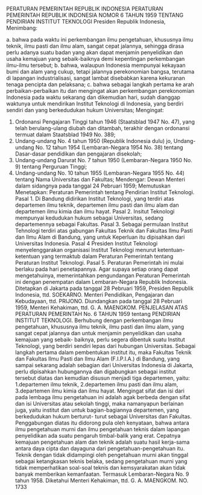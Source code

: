  PERATURAN PEMERINTAH REPUBLIK INDONESIA PERATURAN PEMERINTAH REPUBLIK INDONESIA NOMOR 6 TAHUN 1959 TENTANG PENDIRIAN INSTITUT TEKNOLOGI Presiden Republik Indonesia,
Menimbang:

a. bahwa pada waktu ini perkembangan ilmu pengetahuan, khususnya ilmu teknik, ilmu pasti dan ilmu alam, sangat cepat jalannya, sehingga dirasa perlu adanya suatu badan yang akan dapat menjamin penyelidikan dan usaha kemajuan yang sebaik-baiknya demi kepentingan perkembangan ilmu-ilmu tersebut;
b. bahwa, walaupun Indonesia mempunyai kekayaan bumi dan alam yang cukup, tetapi jalannya perekonomian bangsa, terutama di lapangan industrialisasi, sangat lambat disebabkan karena kekuranan tenaga pencipta dan pelaksana;
c. bahwa sebagai langkah pertama ke arah perbaikan-perbaikan itu dan mengingat akan perkembangan perekonomian Indonesia pada waktu sekarang dan dikemudian hari, sudah dianggap waktunya untuk mendirikan Institut Teknologi di Indonesia, yang berdiri sendiri dan yang berkedudukan hukum Universitas;
Mengingat:

1. Ordonansi Pengajaran Tinggi tahun 1946 (Staatsblad 1947 No. 47), yang telah berulang-ulang diubah dan ditambah, terakhir dengan ordonansi termuat dalam Staatsblad 1949 No. 389;
2. Undang-undang No. 4 tahun 1950 (Republik Indonesia dulu) jo, Undang-undang No. 12 tahun 1954 (Lembaran-Negara 1954 No. 38) tentang Dasar-dasar pendidikan dan pengajaran disekolah;
3. Undang-undang Darurat No. 7 tahun 1950 (Lembaran-Negara 1950 No. 9) tentang Perguruan Tinggi;
4. Undang-undang No. 10 tahun 1955 (Lembaran-Negara 1955 No. 44) tentang Nama Universitas dan Fakultas; Mendengar: Dewan Menteri dalam sidangnya pada tanggal 24 Pebruari 1959; Memutuskan Menetapkan: Peraturan Pemerintah tentang Pendirian Institut Teknologi. Pasal 1. Di Bandung didirikan Institut Teknologi, yang terdiri atas departemen ilmu teknik, departemen ilmu pasti dan ilmu alam dan departemen ilmu kimia dan ilmu hayat. Pasal 2. Insitut Teknologi mempunyai kedudukan hukum sebagai Universitas, sedang departemennya sebagai Fakultas. Pasal 3. Sebagai permulaan Institut Tehnologi terdiri atas gabungan Fakultas Teknik dan Fakultas Ilmu Pasti dan Ilmu Alam di Bandung, yang untuk Keperluan itu dipisahkan dari Universitas Indonesia. Pasal 4 Presiden Institut Teknologi menyelenggarakan organisasi Institut Teknologi menurut ketentuan-ketentuan yang termaktub dalam Peraturan Pemerintah tentang Peraturan Institut Teknologi. Pasal 5. Peraturan Pemerintah ini mulai berlaku pada hari penetapannya. Agar supaya setiap orang dapat mengetahuinya, memerintahkan pengundangan Peraturan Pemerintah ini dengan penempatan dalam Lembaran-Negara Republik Indonesia. Ditetapkan di Jakarta pada tanggal 28 Pebruari 1959, Presiden Republik Indonesia, ttd. SOEKARNO. Menteri Pendidikan, Pengajaran dan Kebudayaan, ttd. PRIJONO. Diundangkan pada tanggal 28 Pebruari 1959, Menteri Kehakiman, ttd. G. A. MAENGKOM. PENJELASAN ATAS PERATURAN PEMERINTAH No. 6 TAHUN 1959 tentang PENDIRIAN INSTITUT TEKNOLOGI. Berhubung dengan perkembangan ilmu pengetahuan, khususnya ilmu teknik, ilmu pasti dan ilmu alam, yang sangat cepat jalannya dan untuk menjamin penyelidikan dan usaha kemajuan yang sebaik- baiknya, perlu segera dibentuk suatu Institut Teknologi, yang berdiri sendiri lepas dari hubungan Universitas. Sebagai langkah pertama dalam pembentukan institut itu, maka Fakultas Teknik dan Fakultas Ilmu Pasti dan Ilmu Alam (F.I.P.I.A.) di Bandung, yang sampai sekarang adalah sebagian dari Universitas Indonesia di Jakarta, perlu dipisahkan hubungannya dan digabungkan sebagai institut tersebut diatas dan kemudian disusun menjadi tiga departemen, yaitu:
1.departemen ilmu teknik, 2.departemen ilmu pasti dan ilmu alam, 3.departemen ilmu kimia dan ilmu hayat. Mengingat sifat dan isi dari pada lembaga ilmu pengetahuan ini adalah agak berbeda dengan sifat dan isi Universitas atau sekolah tinggi, maka namanyapun berlainan juga, yaitu institut dan untuk bagian-bagiannya departemen, yang berkedudukan hukum berturut- turut sebagai Universitas dan Fakultas. Penggabungan diatas itu didorong pula oleh kenyataan, bahwa antara ilmu pengetahuan murni dan ilmu pengetahuan teknis dalam lapangan penyelidikan ada suatu pengaruh timbal-balik yang erat. Cepatnya kemajuan pengetahuan alam dan teknik adalah suatu hasil kerja-sama antara daya cipta dan dayaguna dari pengetahuan-pengetahuan itu. Teknik dengan tidak didampingi oleh pengetahuan murni akan tinggal sebagai ketangkasan teknis belaka, sedang pengetahuan murni yang tidak memperhatikan soal-soal teknis dan kemsyarakatan akan tidak banyak memberikan kemanfaatan. Termasuk Lembaran-Negara No. 9 tahun 1958. Diketahui Menteri Kehakiman, ttd. G. A. MAENGKOM. NO. 1733